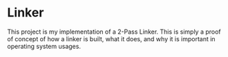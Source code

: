 # Linker
This project is my implementation of a 2-Pass Linker. This is simply a proof of concept of how a linker is built, what it does, and why it is important in operating system usages.
